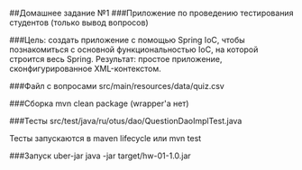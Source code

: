 ##Домашнее задание №1
###Приложение по проведению тестирования студентов (только вывод вопросов)

###Цель:
создать приложение с помощью Spring IoC, чтобы познакомиться с основной функциональностью IoC, на которой строится весь Spring.
Результат: простое приложение, сконфигурированное XML-контекстом.

###Файл с вопросами
src/main/resources/data/quiz.csv

###Сборка
mvn clean package (wrapper'а нет)

###Тесты
src/test/java/ru/otus/dao/QuestionDaoImplTest.java

Тесты запускаются в maven lifecycle или mvn test

###Запуск uber-jar
java -jar target/hw-01-1.0.jar
